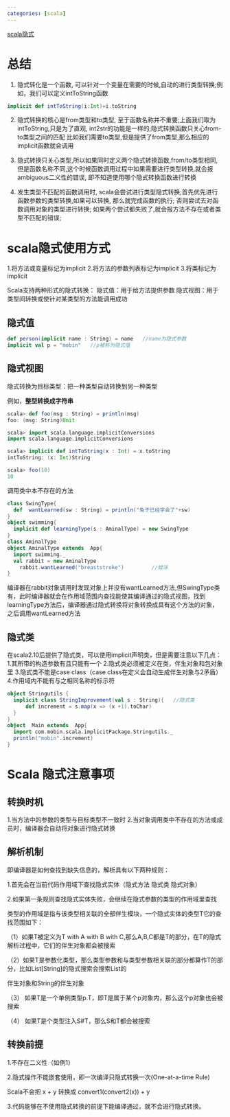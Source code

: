 ```yaml
---
categories: [scala]
---
```




[scala隐式](https://www.cnblogs.com/xia520pi/p/8745923.html)

# 总结

1. 隐式转化是一个函数, 可以针对一个变量在需要的时候,自动的进行类型转换;例如，我们可以定义intToString函数

```scala
implicit def intToString(i:Int)=i.toString
```

2. 隐式转换的核心是from类型和to类型, 至于函数名称并不重要;上面我们取为intToString,只是为了直观, int2str的功能是一样的;隐式转换函数只关心from-to类型之间的匹配 比如我们需要to类型,但是提供了from类型,那么相应的implicit函数就会调用

3. 隐式转换只关心类型,所以如果同时定义两个隐式转换函数,from/to类型相同,但是函数名称不同,这个时候函数调用过程中如果需要进行类型转换,就会报ambiguous二义性的错误, 即不知道使用哪个隐式转换函数进行转换
4. 发生类型不匹配的函数调用时, scala会尝试进行类型隐式转换;首先优先进行函数参数的类型转换,如果可以转换, 那么就完成函数的执行; 否则尝试去对函数调用对象的类型进行转换; 如果两个尝试都失败了,就会报方法不存在或者类型不匹配的错误;

# scala隐式使用方式

1.将方法或变量标记为implicit
2.将方法的参数列表标记为implicit
3.将类标记为implicit

Scala支持两种形式的隐式转换：
隐式值：用于给方法提供参数
隐式视图：用于类型间转换或使针对某类型的方法能调用成功

## 隐式值

```scala
def person(implicit name : String) = name   //name为隐式参数
implicit val p = "mobin"   //p被称为隐式值
```

## 隐式视图

隐式转换为目标类型：把一种类型自动转换到另一种类型

例如，**整型转换成字符串**

```scala
scala> def foo(msg : String) = println(msg)
foo: (msg: String)Unit

scala> import scala.language.implicitConversions
import scala.language.implicitConversions

scala> implicit def intToString(x : Int) = x.toString
intToString: (x: Int)String

scala> foo(10)
10

```

调用类中本不存在的方法

```scala
class SwingType{
  def  wantLearned(sw : String) = println("兔子已经学会了"+sw)
}
object swimming{
  implicit def learningType(s : AminalType) = new SwingType
}
class AminalType
object AminalType extends  App{
  import swimming._
  val rabbit = new AminalType
    rabbit.wantLearned("breaststroke")         //蛙泳
}
```

编译器在rabbit对象调用时发现对象上并没有wantLearned方法,但SwingType类有，此时编译器就会在作用域范围内查找能使其编译通过的隐式视图，找到learningType方法后，编译器通过隐式转换将对象转换成具有这个方法的对象，之后调用wantLearned方法

## 隐式类

在scala2.10后提供了隐式类，可以使用implicit声明类，但是需要注意以下几点：
1.其所带的构造参数有且只能有一个
2.隐式类必须被定义在类，伴生对象和包对象里
3.隐式类不能是case class（case class在定义会自动生成伴生对象与2矛盾）
4.作用域内不能有与之相同名称的标示符

```scala
object Stringutils {
  implicit class StringImprovement(val s : String){   //隐式类
      def increment = s.map(x => (x +1).toChar)
  }
}
object  Main extends  App{
  import com.mobin.scala.implicitPackage.Stringutils._
  println("mobin".increment)
}
```

# Scala 隐式注意事项

## 转换时机

1.当方法中的参数的类型与目标类型不一致时
2.当对象调用类中不存在的方法或成员时，编译器会自动将对象进行隐式转换

##  解析机制

即编译器是如何查找到缺失信息的，解析具有以下两种规则：

1.首先会在当前代码作用域下查找隐式实体（隐式方法  隐式类 隐式对象）

2.如果第一条规则查找隐式实体失败，会继续在隐式参数的类型的作用域里查找

类型的作用域是指与该类型相关联的全部伴生模块，一个隐式实体的类型T它的查找范围如下：

  （1）如果T被定义为T with A with B with C,那么A,B,C都是T的部分，在T的隐式解析过程中，它们的伴生对象都会被搜索

  （2）如果T是参数化类型，那么类型参数和与类型参数相关联的部分都算作T的部分，比如List[String]的隐式搜索会搜索List的

伴生对象和String的伴生对象

  （3） 如果T是一个单例类型p.T，即T是属于某个p对象内，那么这个p对象也会被搜索

  （4） 如果T是个类型注入S#T，那么S和T都会被搜索



## 转换前提

1.不存在二义性（如例1）

2.隐式操作不能嵌套使用，即一次编译只隐式转换一次(One-at-a-time Rule)

Scala不会把 x + y 转换成 convert1(convert2(x)) + y

3.代码能够在不使用隐式转换的前提下能编译通过，就不会进行隐式转换。

